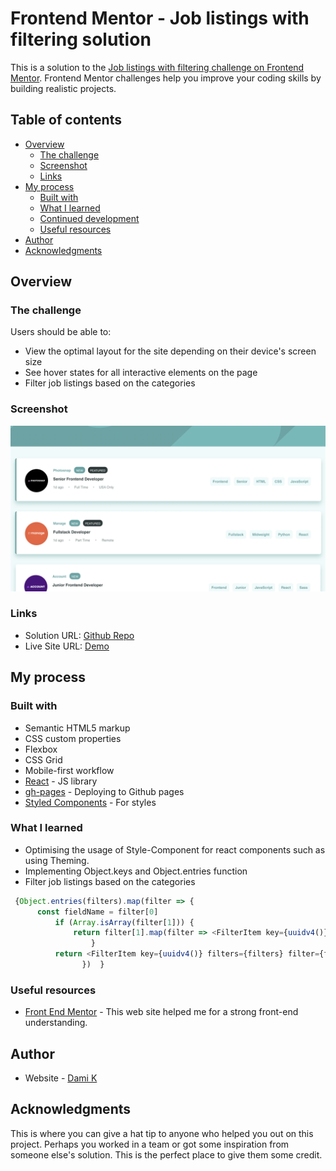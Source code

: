 # Frontend Mentor - Job listings with filtering solution

This is a solution to the [Job listings with filtering challenge on Frontend Mentor](https://www.frontendmentor.io/challenges/job-listings-with-filtering-ivstIPCt). Frontend Mentor challenges help you improve your coding skills by building realistic projects. 

## Table of contents

- [Overview](#overview)
  - [The challenge](#the-challenge)
  - [Screenshot](#screenshot)
  - [Links](#links)
- [My process](#my-process)
  - [Built with](#built-with)
  - [What I learned](#what-i-learned)
  - [Continued development](#continued-development)
  - [Useful resources](#useful-resources)
- [Author](#author)
- [Acknowledgments](#acknowledgments)

## Overview

### The challenge

Users should be able to:

- View the optimal layout for the site depending on their device's screen size
- See hover states for all interactive elements on the page
- Filter job listings based on the categories

### Screenshot

![alt text](public/screenshot.png "screen shot")

### Links

- Solution URL: [Github Repo](https://github.com/da9104/react-jobboard)
- Live Site URL: [Demo](https://da9104.github.io/react-jobboard)

## My process

### Built with

- Semantic HTML5 markup
- CSS custom properties
- Flexbox
- CSS Grid
- Mobile-first workflow
- [React](https://reactjs.org/) - JS library
- [gh-pages](https://docs.github.com/en/pages) - Deploying to Github pages
- [Styled Components](https://styled-components.com/) - For styles

### What I learned

- Optimising the usage of Style-Component for react components such as using Theming.
- Implementing Object.keys and Object.entries function 
- Filter job listings based on the categories

```javascript
 {Object.entries(filters).map(filter => {
      const fieldName = filter[0] 
          if (Array.isArray(filter[1])) {
              return filter[1].map(filter => <FilterItem key={uuidv4()} filters={filters} filter={filter} setFilters={setFilters} fieldName={fieldName} />)
                  }
          return <FilterItem key={uuidv4()} filters={filters} filter={filter[1]} setFilters={setFilters} fieldName={fieldName}/>
                })  }
```

### Useful resources

- [Front End Mentor](https://www.frontendmentor.io) - This web site helped me for a strong front-end understanding.

## Author

- Website - [Dami K](https://www.your-site.com)

## Acknowledgments

This is where you can give a hat tip to anyone who helped you out on this project. Perhaps you worked in a team or got some inspiration from someone else's solution. This is the perfect place to give them some credit.

